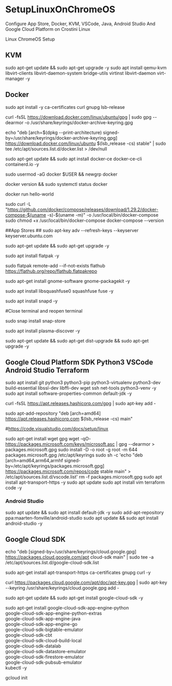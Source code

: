 # SetupLinuxOnChromeOS
Configure App Store, Docker, KVM, VSCode, Java, Android Studio And Google Cloud Platform on Crostini Linux

Linux ChromeOS Setup

## KVM ##
sudo apt-get update && sudo apt-get upgrade -y 
sudo apt install qemu-kvm libvirt-clients libvirt-daemon-system bridge-utils virtinst libvirt-daemon virt-manager -y

## Docker ##
sudo apt install -y ca-certificates curl gnupg lsb-release

curl -fsSL https://download.docker.com/linux/ubuntu/gpg | sudo gpg --dearmor -o /usr/share/keyrings/docker-archive-keyring.gpg

echo "deb [arch=$(dpkg --print-architecture) signed-by=/usr/share/keyrings/docker-archive-keyring.gpg] https://download.docker.com/linux/ubuntu $(lsb_release -cs) stable" | sudo tee /etc/apt/sources.list.d/docker.list > /dev/null

sudo apt-get update && sudo apt install docker-ce docker-ce-cli containerd.io -y

sudo usermod -aG docker $USER && newgrp docker

docker version && sudo systemctl status docker 

docker run hello-world

sudo curl -L "https://github.com/docker/compose/releases/download/1.29.2/docker-compose-$(uname -s)-$(uname -m)" -o /usr/local/bin/docker-compose
sudo chmod +x /usr/local/bin/docker-compose
docker-compose --version

##App Stores ##
sudo apt-key adv --refresh-keys --keyserver keyserver.ubuntu.com

sudo apt-get update && sudo apt-get upgrade -y

sudo apt install flatpak -y

sudo flatpak remote-add --if-not-exists flathub https://flathub.org/repo/flathub.flatpakrepo

sudo apt-get install gnome-software gnome-packagekit -y

sudo apt install libsquashfuse0 squashfuse fuse -y

sudo apt install snapd -y

#Close terminal and reopen terminal 

sudo snap install snap-store

sudo apt install plasma-discover -y

sudo apt-get update && sudo apt-get dist-upgrade && sudo apt-get upgrade -y


## Google Cloud Platform SDK Python3 VSCode Android Studio Terraform ##

sudo apt install git python3 python3-pip python3-virtualenv python3-dev build-essential libssl-dev libffi-dev wget ssh net-tools python3-venv -y
sudo apt install software-properties-common default-jdk -y

curl -fsSL https://apt.releases.hashicorp.com/gpg | sudo apt-key add -

sudo apt-add-repository "deb [arch=amd64] https://apt.releases.hashicorp.com $(lsb_release -cs) main"

#https://code.visualstudio.com/docs/setup/linux

sudo apt-get install wget gpg
wget -qO- https://packages.microsoft.com/keys/microsoft.asc | gpg --dearmor > packages.microsoft.gpg
sudo install -D -o root -g root -m 644 packages.microsoft.gpg /etc/apt/keyrings
sudo sh -c 'echo "deb [arch=amd64,arm64,armhf signed-by=/etc/apt/keyrings/packages.microsoft.gpg] https://packages.microsoft.com/repos/code stable main" > /etc/apt/sources.list.d/vscode.list'
rm -f packages.microsoft.gpg
sudo apt install apt-transport-https -y
sudo apt update
sudo apt install vim terraform code -y

### Android Studio

sudo apt update && sudo apt install default-jdk -y
sudo add-apt-repository ppa:maarten-fonville/android-studio
sudo apt update && sudo apt install android-studio -y

## Google Cloud SDK

echo "deb [signed-by=/usr/share/keyrings/cloud.google.gpg] https://packages.cloud.google.com/apt cloud-sdk main" | sudo tee -a /etc/apt/sources.list.d/google-cloud-sdk.list

sudo apt-get install apt-transport-https ca-certificates gnupg curl -y

curl https://packages.cloud.google.com/apt/doc/apt-key.gpg | sudo apt-key --keyring /usr/share/keyrings/cloud.google.gpg add -

sudo apt-get update && sudo apt-get install google-cloud-sdk -y

sudo apt-get install google-cloud-sdk-app-engine-python \
google-cloud-sdk-app-engine-python-extras \
google-cloud-sdk-app-engine-java \
google-cloud-sdk-app-engine-go  \
google-cloud-sdk-bigtable-emulator  \
google-cloud-sdk-cbt  \
google-cloud-sdk-cloud-build-local \
google-cloud-sdk-datalab \
google-cloud-sdk-datastore-emulator \
google-cloud-sdk-firestore-emulator \
google-cloud-sdk-pubsub-emulator  \
kubectl -y

gcloud init









